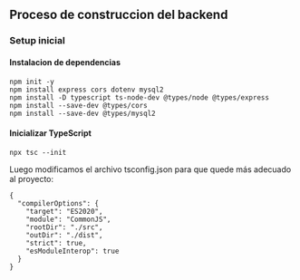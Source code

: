 ## Proceso de construccion del backend
### Setup inicial
#### Instalacion de dependencias
```
npm init -y
npm install express cors dotenv mysql2
npm install -D typescript ts-node-dev @types/node @types/express
npm install --save-dev @types/cors
npm install --save-dev @types/mysql2
```
#### Inicializar TypeScript
```
npx tsc --init
```
Luego modificamos el archivo tsconfig.json para que quede más adecuado al proyecto:
```
{
  "compilerOptions": {
    "target": "ES2020",
    "module": "CommonJS",
    "rootDir": "./src",
    "outDir": "./dist",
    "strict": true,
    "esModuleInterop": true
  }
}
```